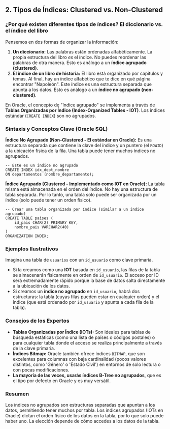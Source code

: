 
## 2. Tipos de Índices: Clustered vs. Non-Clustered

### ¿Por qué existen diferentes tipos de índices? El diccionario vs. el índice del libro

Pensemos en dos formas de organizar la información:

1.  **Un diccionario:** Las palabras están ordenadas alfabéticamente. La propia estructura del libro *es* el índice. No puedes reordenar las palabras de otra manera. Esto es análogo a un **índice agrupado (clustered)**.
2.  **El índice de un libro de historia:** El libro está organizado por capítulos y temas. Al final, hay un índice alfabético que te dice en qué página encontrar "Napoleón". Este índice es una estructura separada que apunta a los datos. Esto es análogo a un **índice no agrupado (non-clustered)**.

En Oracle, el concepto de "índice agrupado" se implementa a través de **Tablas Organizadas por Índice (Index-Organized Tables - IOT)**. Los índices estándar (`CREATE INDEX`) son no agrupados.

### Sintaxis y Conceptos Clave (Oracle SQL)

**Índice No Agrupado (Non-Clustered - El estándar en Oracle):**
Es una estructura separada que contiene la clave del índice y un puntero (el `ROWID`) a la ubicación física de la fila. Una tabla puede tener muchos índices no agrupados.
```oracle
-- Este es un índice no agrupado
CREATE INDEX idx_dept_nombre
ON departamentos (nombre_departamento);
```

**Índice Agrupado (Clustered - Implementado como IOT en Oracle):**
La tabla misma está almacenada en el orden del índice. No hay una estructura de tabla separada. Por lo tanto, una tabla solo puede ser organizada por un índice (solo puede tener un orden físico).
```oracle
-- Crear una tabla organizada por índice (similar a un índice agrupado)
CREATE TABLE paises (
    id_pais CHAR(2) PRIMARY KEY,
    nombre_pais VARCHAR2(40)
)
ORGANIZATION INDEX;
```

### Ejemplos Ilustrativos

Imagina una tabla de `usuarios` con un `id_usuario` como clave primaria.

*   Si la creamos como una **IOT** basada en `id_usuario`, las filas de la tabla se almacenarán físicamente en orden de `id_usuario`. El acceso por ID será extremadamente rápido porque la base de datos salta directamente a la ubicación de los datos.
*   Si creamos un **índice no agrupado** en `id_usuario`, habrá dos estructuras: la tabla (cuyas filas pueden estar en cualquier orden) y el índice (que está ordenado por `id_usuario` y apunta a cada fila de la tabla).

### Consejos de los Expertos

*   **Tablas Organizadas por Índice (IOTs):** Son ideales para tablas de búsqueda estáticas (como una lista de países o códigos postales) o para cualquier tabla donde el acceso se realiza principalmente a través de la clave primaria.
*   **Índices Bitmap:** Oracle también ofrece índices `BITMAP`, que son excelentes para columnas con baja cardinalidad (pocos valores distintos, como 'Género' o 'Estado Civil') en entornos de solo lectura o con pocas modificaciones.
*   **La mayoría de las veces, usarás índices B-Tree no agrupados**, que es el tipo por defecto en Oracle y es muy versátil.

### Resumen

Los índices no agrupados son estructuras separadas que apuntan a los datos, permitiendo tener muchos por tabla. Los índices agrupados (IOTs en Oracle) dictan el orden físico de los datos en la tabla, por lo que solo puede haber uno. La elección depende de cómo accedes a los datos de la tabla.
